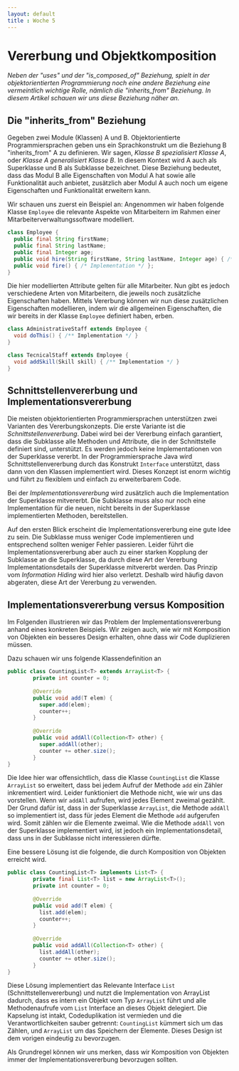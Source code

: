 ```yaml
---
layout: default
title : Woche 5
---
```

# Vererbung und Objektkomposition

*Neben der "uses" und der "is_composed_of" Beziehung, spielt in der objektorientierten Programmierung noch eine andere Beziehung eine vermeintlich wichtige Rolle, nämlich die "inherits_from" Beziehung. In diesem Artikel schauen wir uns diese Beziehung näher an.*

## Die "inherits_from" Beziehung

Gegeben zwei Module (Klassen) A und B. Objektorientierte Programmiersprachen geben uns ein Sprachkonstrukt um die Beziehung B "inherits_from" A zu definieren. 
Wir sagen, *Klasse B spezialisiert Klasse A*, oder  *Klasse A generalisiert Klasse B*. 
In diesem Kontext wird A auch als Superklasse und B als Subklasse bezeichnet. 
Diese Beziehung bedeutet, dass das Modul B alle Eigenschaften von Modul A hat sowie alle Funktionalität auch anbietet, 
zusätzlich aber Modul A auch noch um eigene Eigenschaften und Funktionalität erweitern kann.

Wir schauen uns zuerst ein Beispiel an:
Angenommen wir haben folgende Klasse ```Employee``` die relevante Aspekte von Mitarbeitern im Rahmen einer Mitarbeiterverwaltungssoftware modelliert.
```java
class Employee {
  public final String firstName;
  public final String lastName;
  public final Integer age;
  public void hire(String firstName, String lastName, Integer age) { /* Implementation */ }
  public void fire() { /* Implementation */ };
}
```
Die hier modellierten Attribute gelten für alle Mitarbeiter. Nun gibt es jedoch verschiedene Arten von Mitarbeitern, die jeweils noch zusätzliche Eigenschaften haben. 
Mittels Vererbung können wir nun diese zusätzlichen Eigenschaften modellieren, indem 
wir die allgemeinen Eigenschaften, die wir bereits in der Klasse ```Employee``` definiert haben, erben.

```java
class AdministrativeStaff extends Employee {
  void doThis() { /** Implementation */ }
}
```
```java
class TecnicalStaff extends Employee {
  void addSkill(Skill skill) { /** Implementation */ }
}
```

## Schnittstellenvererbung und Implementationsvererbung

Die meisten objektorientierten Programmiersprachen unterstützen  zwei Varianten des Vererbungskonzepts. Die erste Variante ist die *Schnittstellenvererbung*. Dabei wird bei der Vererbung einfach garantiert, dass die Subklasse alle Methoden und Attribute, die in der 
Schnittstelle definiert sind, unterstützt. Es werden jedoch keine Implementationen von der Superklasse vererbt. In der Programmiersprache Java wird Schnittstellenvererbung durch das Konstrukt ```Interface``` unterstützt, dass dann von den Klassen implementiert wird. Dieses Konzept ist enorm wichtig und führt zu flexiblem und einfach zu erweiterbarem Code.

Bei der *Implementationsvererbung* wird zusätzlich auch die Implementation der Superklasse mitvererbt. Die Subklasse muss also nur noch eine Implementation für die neuen, nicht bereits in der Superklasse implementierten Methoden, bereitstellen.

Auf den ersten Blick erscheint die Implementationsvererbung eine gute Idee zu sein. Die Subklasse muss weniger Code implementieren und entsprechend sollten weniger Fehler passieren. 
Leider führt die Implementationsvererbung aber auch zu einer starken Kopplung der Subklasse an die Superklasse, da durch diese Art der Vererbung Implementationsdetails der Superklasse mitvererbt werden. Das Prinzip vom *Information Hiding* wird hier also verletzt. Deshalb wird häufig davon abgeraten, diese Art der Vererbung zu verwenden. 



## Implementationsvererbung versus Komposition

Im Folgenden illustrieren wir das Problem der Implementationsvererbung anhand eines konkreten Beispiels. Wir zeigen auch, wie wir mit Komposition von Objekten ein besseres Design erhalten, ohne dass wir Code duplizieren müssen. 

Dazu schauen wir uns folgende Klassendefinition an
```java
public class CountingList<T> extends ArrayList<T> {
        private int counter = 0;
       
        @Override
        public void add(T elem) {
          super.add(elem);
          counter++;
        }
       
        @Override
        public void addAll(Collection<T> other) {
          super.addAll(other);
          counter += other.size();
        } 
}
```
Die Idee hier war offensichtlich, dass die Klasse ```CountingList``` die Klasse ```ArrayList``` so erweitert, dass bei jedem Aufruf der Methode ```add``` ein Zähler inkrementiert wird. Leider funktioniert die Methode nicht, wie wir uns das vorstellen. Wenn wir ```addAll``` aufrufen, wird jedes Element zweimal gezählt. 
Der Grund dafür ist, dass in der Superklasse ```ArrayList```, die Methode ```addAll``` so implementiert ist, dass für jedes Element die Methode ```add``` aufgerufen wird. 
Somit zählen wir die Elemente zweimal. Wie die Methode ```addAll``` von der Superklasse implementiert wird, ist jedoch ein Implementationsdetail, dass uns in der Subklasse nicht interessieren dürfte. 

Eine bessere Lösung ist die folgende, die durch Komposition von Objekten erreicht wird.
```java
public class CountingList<T> implements List<T> {
        private final List<T> list = new ArrayList<T>();
        private int counter = 0;
       
        @Override
        public void add(T elem) {
          list.add(elem);
          counter++;
        }
       
        @Override
        public void addAll(Collection<T> other) {
          list.addAll(other);
          counter += other.size();
        } 
}
```
Diese Lösung implementiert das Relevante Interface ```List``` (Schnittstellenvererbung) und
nutzt die Implementation von ArrayList dadurch, dass es intern ein Objekt vom 
Typ ```ArrayList``` führt und alle Methodenaufrufe vom ```List``` Interface an dieses
Objekt delegiert. Die Kapselung ist intakt, Codeduplikation ist vermieden und die Verantwortlichkeiten sauber getrennt: ```CountingList``` kümmert sich um das Zählen, und 
```ArrayList``` um das Speichern der Elemente. Dieses Design ist dem vorigen eindeutig zu bevorzugen. 

Als Grundregel können wir uns merken, dass wir Komposition von Objekten immer der Implementationsvererbung bevorzugen sollten. 
